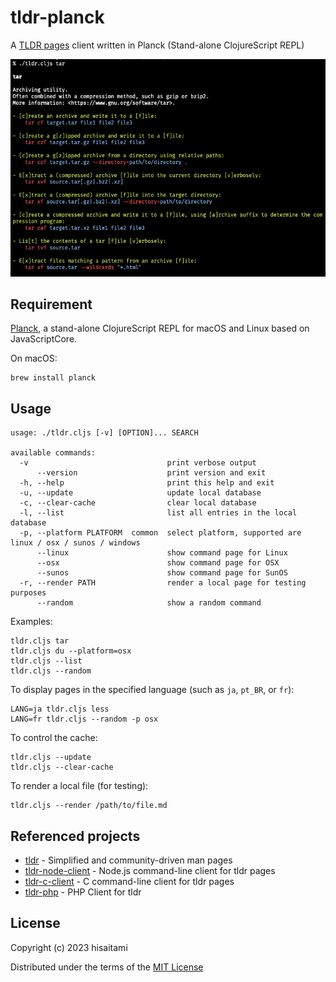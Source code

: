 # tldr-planck

A [TLDR pages](https://tldr.sh/) client written in Planck (Stand-alone ClojureScript REPL)

![tldr screenshot](screenshot.png)

## Requirement

[Planck](https://planck-repl.org/), a stand-alone ClojureScript REPL for macOS and Linux based on JavaScriptCore.

On macOS:

```
brew install planck
```

## Usage

```
usage: ./tldr.cljs [-v] [OPTION]... SEARCH

available commands:
  -v                               print verbose output
      --version                    print version and exit
  -h, --help                       print this help and exit
  -u, --update                     update local database
  -c, --clear-cache                clear local database
  -l, --list                       list all entries in the local database
  -p, --platform PLATFORM  common  select platform, supported are linux / osx / sunos / windows
      --linux                      show command page for Linux
      --osx                        show command page for OSX
      --sunos                      show command page for SunOS
  -r, --render PATH                render a local page for testing purposes
      --random                     show a random command
```

Examples:

```
tldr.cljs tar
tldr.cljs du --platform=osx
tldr.cljs --list
tldr.cljs --random
```

To display pages in the specified language (such as `ja`, `pt_BR`, or `fr`):

```
LANG=ja tldr.cljs less
LANG=fr tldr.cljs --random -p osx
```

To control the cache:

 ```
 tldr.cljs --update
 tldr.cljs --clear-cache
 ```

 To render a local file (for testing):

 ```
 tldr.cljs --render /path/to/file.md
 ```

## Referenced projects

* [tldr](https://github.com/tldr-pages/tldr) - Simplified and community-driven man pages
* [tldr-node-client](https://github.com/tldr-pages/tldr-node-client) - Node.js command-line client for tldr pages
* [tldr-c-client](https://github.com/tldr-pages/tldr-c-client) - C command-line client for tldr pages
* [tldr-php](https://github.com/BrainMaestro/tldr-php) - PHP Client for tldr

## License

Copyright (c) 2023 hisaitami

Distributed under the terms of the [MIT License](LICENSE)
